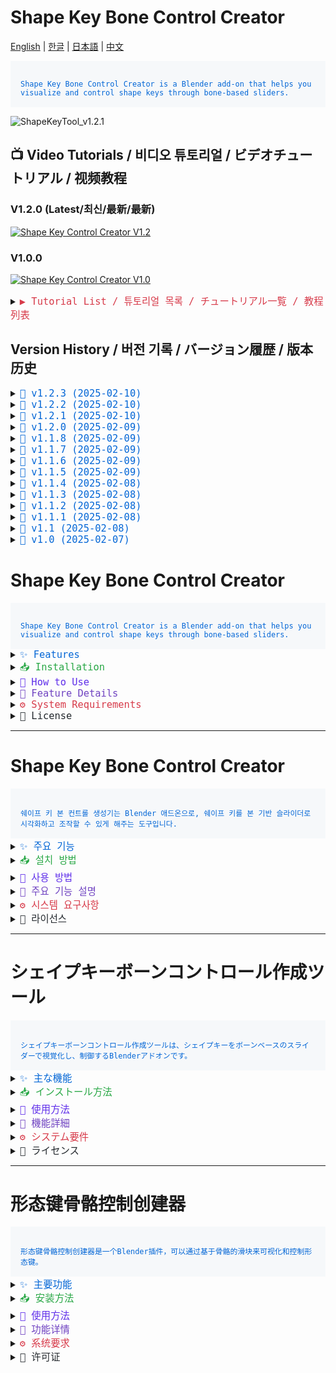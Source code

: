 # Shape Key Bone Control Creator

[English](#english) | [한글](#korean) | [日本語](#japanese) | [中文](#chinese)

<code style="color: #0366d6; background-color: #f6f8fa; padding: 16px; display: block;">
Shape Key Bone Control Creator is a Blender add-on that helps you visualize and control shape keys through bone-based sliders.
</code>

![ShapeKeyTool_v1.2.1](./images/ShapeKeyTool_v1.2.1.gif)

## 📺 Video Tutorials / 비디오 튜토리얼 / ビデオチュートリアル / 视频教程

### V1.2.0 (Latest/최신/最新/最新)
[![Shape Key Control Creator V1.2](https://img.youtube.com/vi/-gOa4OjP5So/maxresdefault.jpg)](https://youtu.be/-gOa4OjP5So)

### V1.0.0
[![Shape Key Control Creator V1.0](https://img.youtube.com/vi/ZL2vitS9E3M/maxresdefault.jpg)](https://youtu.be/ZL2vitS9E3M)

<details>
<summary><code style="color: #d73a49; font-size: 1.1em;">▶️ Tutorial List / 튜토리얼 목록 / チュートリアル一覧 / 教程列表</code></summary>

- [Shape Key Control Creator V1.2 - New Features and Improvements](https://youtu.be/-gOa4OjP5So)
- [Shape Key Control Creator V1.0 - Basic Tutorial](https://youtu.be/ZL2vitS9E3M)
</details>

## Version History / 버전 기록 / バージョン履歴 / 版本历史

<details>
<summary><code style="color: #0366d6; font-size: 1.1em;">📌 v1.2.3 (2025-02-10)</code></summary>

<details>
<summary><code style="color: #28a745;">🇺🇸 English</code></summary>

**Bug Fixes**
- Fix single bone deletion issues
  - Add proper widget selection control
  - Fix state persistence problems
  - Improve deletion confirmation dialog
- Fix synchronization operation bugs
  - Add proper mode switching
  - Fix state management
  - Improve operation reliability

**UI/UX Improvements**
- Enhance single bone deletion interface
  - Add manual widget selection
  - Add shape key connection control
  - Improve visual feedback
- Add proper state cleanup
  - Fix dialog persistence issues
  - Improve operation feedback
  - Add proper state initialization
</details>

<details>
<summary><code style="color: #28a745;">🇰🇷 한글</code></summary>

**버그 수정**
- 단일 본 삭제 문제 수정
  - 위젯 선택 컨트롤 추가
  - 상태 유지 문제 수정
  - 삭제 확인 대화상자 개선
- 동기화 작업 버그 수정
  - 모드 전환 개선
  - 상태 관리 수정
  - 작업 안정성 향상

**UI/UX 개선**
- 단일 본 삭제 인터페이스 강화
  - 수동 위젯 선택 추가
  - 쉐이프 키 연결 제어 추가
  - 시각적 피드백 개선
- 적절한 상태 정리 추가
  - 대화상자 유지 문제 수정
  - 작업 피드백 개선
  - 상태 초기화 개선
</details>

<details>
<summary><code style="color: #28a745;">🇯🇵 日本語</code></summary>

**バグ修正**
- 単一ボーン削除の問題を修正
  - ウィジェット選択コントロールを追加
  - 状態保持の問題を修正
  - 削除確認ダイアログを改善
- 同期操作のバグを修正
  - モード切替を改善
  - 状態管理を修正
  - 操作の安定性を向上

**UI/UX改善**
- 単一ボーン削除インターフェースを強化
  - 手動ウィジェット選択を追加
  - シェイプキー接続制御を追加
  - 視覚的フィードバックを改善
- 適切な状態クリーンアップを追加
  - ダイアログ保持の問題を修正
  - 操作フィードバックを改善
  - 状態初期化を改善
</details>

<details>
<summary><code style="color: #28a745;">🇨🇳 中文</code></summary>

**错误修复**
- 修复单个骨骼删除问题
  - 添加部件选择控制
  - 修复状态保持问题
  - 改进删除确认对话框
- 修复同步操作错误
  - 改进模式切换
  - 修复状态管理
  - 提高操作可靠性

**UI/UX改进**
- 增强单个骨骼删除界面
  - 添加手动部件选择
  - 添加形态键连接控制
  - 改进视觉反馈
- 添加适当的状态清理
  - 修复对话框保持问题
  - 改进操作反馈
  - 改进状态初始化
</details>
</details>

<details>
<summary><code style="color: #0366d6; font-size: 1.1em;">📌 v1.2.2 (2025-02-10)</code></summary>

<details>
<summary><code style="color: #28a745;">🇺🇸 English</code></summary>

**Bug Fixes**
- Fix "Sync Now" operation error
- Add proper sync operation handling
- Improve synchronization stability

**System Improvements**
- Enhance bone sync operation support
- Add comprehensive error handling
- Improve operation feedback
</details>

<details>
<summary><code style="color: #28a745;">🇰🇷 한글</code></summary>

**버그 수정**
- "지금 동기화" 작업 오류 수정
- 적절한 동기화 작업 처리 추가
- 동기화 안정성 개선

**시스템 개선**
- 본 동기화 작업 지원 강화
- 포괄적인 오류 처리 추가
- 작업 피드백 개선
</details>

<details>
<summary><code style="color: #28a745;">🇯🇵 日本語</code></summary>

**バグ修正**
- 「今すぐ同期」操作のエラーを修正
- 適切な同期操作の処理を追加
- 同期の安定性を改善

**システム改善**
- ボーン同期操作のサポートを強化
- 包括的なエラー処理を追加
- 操作フィードバックを改善
</details>

<details>
<summary><code style="color: #28a745;">🇨🇳 中文</code></summary>

**错误修复**
- 修复"立即同步"操作错误
- 添加适当的同步操作处理
- 改进同步稳定性

**系统改进**
- 增强骨骼同步操作支持
- 添加全面错误处理
- 改进操作反馈
</details>
</details>

<details>
<summary><code style="color: #0366d6; font-size: 1.1em;">📌 v1.2.1 (2025-02-10)</code></summary>

<details>
<summary><code style="color: #28a745;">🇺🇸 English</code></summary>

**Multi-Bone Operation Enhancement**
- Add comprehensive multi-bone management system
  - Add batch deletion functionality
  - Add multiple bone synchronization
  - Improve parent-child relationship handling
  - Add state preservation during operations
- Implement advanced bone management
  - Add widget collection handling
  - Add driver synchronization
  - Add transform preservation
  - Add mirror settings management

**System Optimization**
- Enhanced code structure
  - Consolidate duplicate code
  - Centralize utility functions
  - Improve error handling system
  - Add comprehensive state management
- Streamlined operations
  - Add batch processing capabilities
  - Optimize synchronization process
  - Improve widget management
  - Enhance driver handling

**Performance Improvements**
- Optimize multi-bone operations
- Remove redundant processes
- Improve memory efficiency
- Enhance processing speed

**Bug Fixes**
- Fix bone synchronization issues
- Improve widget transformation accuracy
- Enhance operation stability
- Fix state preservation problems
</details>

<details>
<summary><code style="color: #28a745;">🇰🇷 한글</code></summary>

**다중 본 작업 강화**
- 포괄적인 다중 본 관리 시스템 추가
  - 일괄 삭제 기능 추가
  - 다중 본 동기화 추가
  - 부모-자식 관계 처리 개선
  - 작업 중 상태 보존 추가
- 고급 본 관리 구현
  - 위젯 컬렉션 처리 추가
  - 드라이버 동기화 추가
  - 트랜스폼 보존 추가
  - 미러 설정 관리 추가

**시스템 최적화**
- 코드 구조 강화
  - 중복 코드 통합
  - 유틸리티 함수 중앙화
  - 오류 처리 시스템 개선
  - 포괄적인 상태 관리 추가
- 작업 프로세스 개선
  - 일괄 처리 기능 추가
  - 동기화 프로세스 최적화
  - 위젯 관리 개선
  - 드라이버 처리 강화

**성능 개선**
- 다중 본 작업 최적화
- 중복 프로세스 제거
- 메모리 효율성 개선
- 처리 속도 향상

**버그 수정**
- 본 동기화 문제 수정
- 위젯 변환 정확도 개선
- 작업 안정성 강화
- 상태 보존 문제 수정
</details>

<details>
<summary><code style="color: #28a745;">🇯🇵 日本語</code></summary>

**マルチボーン操作の強化**
- 包括的なマルチボーン管理システムの追加
  - 一括削除機能の追加
  - 複数ボーンの同期追加
  - 親子関係の処理改善
  - 操作中の状態保持追加
- 高度なボーン管理の実装
  - ウィジェットコレクション処理の追加
  - ドライバー同期の追加
  - トランスフォーム保持の追加
  - ミラー設定管理の追加

**システム最適化**
- コード構造の強化
  - 重複コードの統合
  - ユーティリティ関数の一元化
  - エラー処理システムの改善
  - 包括的な状態管理の追加
- 作業プロセスの改善
  - バッチ処理機能の追加
  - 同期プロセスの最適化
  - ウィジェット管理の改善
  - ドライバー処理の強化

**パフォーマンス改善**
- マルチボーン操作の最適化
- 重複プロセスの削除
- メモリ効率の改善
- 処理速度の向上

**バグ修正**
- ボーン同期の問題を修正
- ウィジェット変換精度の改善
- 操作安定性の強化
- 状態保持の問題修正
</details>

<details>
<summary><code style="color: #28a745;">🇨🇳 中文</code></summary>

**多骨骼操作增强**
- 添加全面的多骨骼管理系统
  - 添加批量删除功能
  - 添加多骨骼同步
  - 改进父子关系处理
  - 添加操作期间状态保持
- 实现高级骨骼管理
  - 添加部件集合处理
  - 添加驱动器同步
  - 添加变换保持
  - 添加镜像设置管理

**系统优化**
- 增强代码结构
  - 合并重复代码
  - 集中实用函数
  - 改进错误处理系统
  - 添加全面状态管理
- 改进工作流程
  - 添加批处理功能
  - 优化同步流程
  - 改进部件管理
  - 增强驱动器处理

**性能改进**
- 优化多骨骼操作
- 删除冗余流程
- 改进内存效率
- 提高处理速度

**错误修复**
- 修复骨骼同步问题
- 改进部件变换精度
- 增强操作稳定性
- 修复状态保持问题
</details>
</details>

<details>
<summary><code style="color: #0366d6; font-size: 1.1em;">📌 v1.2.0 (2025-02-09)</code></summary>

<details>
<summary><code style="color: #28a745;">🇺🇸 English</code></summary>

**Shape Key System Enhancement**
- Add comprehensive shape key manipulation system
  - Add shape key inversion functionality
  - Add mirroring along specified axes
  - Add normalization of deformations
  - Add shape key merging capabilities
  - Add split functionality based on threshold
  - Add smoothing operations
- Implement advanced shape key operations
  - Add transfer between meshes
  - Add cleanup of minimal deformations
  - Add symmetrization options
  - Add randomization features
  - Add directional flipping
  - Add mirrored duplication

**UI/UX Improvements**
- Enhanced shape key manipulation interface
  - Add dedicated shape key selection UI
  - Add operation-specific options
  - Add intuitive controls for each function
- Streamlined workflow improvements
  - Remove unnecessary progress indicators
  - Optimize calculation processes
  - Improve error handling and feedback

**Performance Optimization**
- Optimize shape key calculations
- Remove redundant operations
- Improve memory usage
- Enhance processing efficiency

**Bug Fixes**
- Fix calculation accuracy issues
- Improve error handling
- Enhance operation stability
</details>

<details>
<summary><code style="color: #28a745;">🇰🇷 한글</code></summary>

**쉐이프 키 시스템 강화**
- 포괄적인 쉐이프 키 조작 시스템 추가
  - 쉐이프 키 반전 기능 추가
  - 지정된 축을 따라 미러링 추가
  - 변형 정규화 추가
  - 쉐이프 키 병합 기능 추가
  - 임계값 기반 분할 기능 추가
  - 스무딩 작업 추가
- 고급 쉐이프 키 작업 구현
  - 메쉬 간 전송 추가
  - 최소 변형 정리 추가
  - 대칭화 옵션 추가
  - 무작위화 기능 추가
  - 방향 뒤집기 추가
  - 미러링 복제 추가

**UI/UX 개선**
- 쉐이프 키 조작 인터페이스 강화
  - 전용 쉐이프 키 선택 UI 추가
  - 작업별 옵션 추가
  - 각 기능에 대한 직관적인 컨트롤 추가
- 작업 흐름 개선
  - 불필요한 진행 표시기 제거
  - 계산 프로세스 최적화
  - 오류 처리 및 피드백 개선

**성능 최적화**
- 쉐이프 키 계산 최적화
- 중복 작업 제거
- 메모리 사용 개선
- 처리 효율성 향상

**버그 수정**
- 계산 정확도 문제 수정
- 오류 처리 개선
- 작업 안정성 향상
</details>

<details>
<summary><code style="color: #28a745;">🇯🇵 日本語</code></summary>

**シェイプキーシステムの強化**
- 包括的なシェイプキー操作システムの追加
  - シェイプキー反転機能の追加
  - 指定軸に沿ったミラーリングの追加
  - 変形の正規化の追加
  - シェイプキー結合機能の追加
  - しきい値に基づく分割機能の追加
  - スムージング操作の追加
- 高度なシェイプキー操作の実装
  - メッシュ間の転送の追加
  - 最小変形のクリーンアップの追加
  - 対称化オプションの追加
  - ランダム化機能の追加
  - 方向反転の追加
  - ミラーコピーの追加

**UI/UX改善**
- シェイプキー操作インターフェースの強化
  - 専用シェイプキー選択UIの追加
  - 操作固有のオプションの追加
  - 各機能の直感的なコントロールの追加
- ワークフローの改善
  - 不要な進捗表示の削除
  - 計算プロセスの最適化
  - エラー処理とフィードバックの改善

**パフォーマンスの最適化**
- シェイプキー計算の最適化
- 重複操作の削除
- メモリ使用の改善
- 処理効率の向上

**バグ修正**
- 計算精度の問題を修正
- エラー処理の改善
- 操作の安定性向上
</details>

<details>
<summary><code style="color: #28a745;">🇨🇳 中文</code></summary>

**形态键系统增强**
- 添加全面的形态键操作系统
  - 添加形态键反转功能
  - 添加指定轴镜像
  - 添加变形标准化
  - 添加形态键合并功能
  - 添加基于阈值的分割功能
  - 添加平滑操作
- 实现高级形态键操作
  - 添加网格间传递
  - 添加微小变形清理
  - 添加对称化选项
  - 添加随机化功能
  - 添加方向翻转
  - 添加镜像复制

**UI/UX改进**
- 增强形态键操作界面
  - 添加专用形态键选择UI
  - 添加操作特定选项
  - 添加每个功能的直观控制
- 简化工作流程改进
  - 删除不必要的进度指示
  - 优化计算过程
  - 改进错误处理和反馈

**性能优化**
- 优化形态键计算
- 删除冗余操作
- 改进内存使用
- 提高处理效率

**错误修复**
- 修复计算精度问题
- 改进错误处理
- 提高操作稳定性
</details>
</details>

<details>
<summary><code style="color: #0366d6; font-size: 1.1em;">📌 v1.1.8 (2025-02-09)</code></summary>

<details>
<summary><code style="color: #28a745;">🇺🇸 English</code></summary>

**Widget System Enhancement**
- Add mesh and shape key selection to sync operator
  - Add direct shape key selection UI
  - Improve widget collection filtering
  - Add automatic default selection
- Standardize widget transform calculations
  - Unify transform calculation logic
  - Improve shape key range handling
  - Standardize offset calculations

**UI/UX Improvements**
- Enhance collection selection interface
  - Filter to show only Widgets collection children
  - Add automatic collection detection
  - Improve collection name handling
- Add intelligent default selection
  - Add shape key name detection from bone name
  - Improve initial value selection
  - Add automatic widget collection matching

**Bug Fixes**
- Fix widget position calculation issues
- Fix collection selection filtering
- Improve sync operation stability
</details>

<details>
<summary><code style="color: #28a745;">🇰🇷 한글</code></summary>

**위젯 시스템 강화**
- 싱크 오퍼레이터에 메쉬와 쉐이프 키 선택 추가
  - 직접 쉐이프 키 선택 UI 추가
  - 위젯 컬렉션 필터링 개선
  - 자동 기본값 선택 추가
- 위젯 트랜스폼 계산 표준화
  - 트랜스폼 계산 로직 통일
  - 쉐이프 키 범위 처리 개선
  - 오프셋 계산 표준화

**UI/UX 개선**
- 컬렉션 선택 인터페이스 강화
  - Widgets 컬렉션 자식만 표시하도록 필터링
  - 자동 컬렉션 감지 추가
  - 컬렉션 이름 처리 개선
- 지능형 기본값 선택 추가
  - 본 이름에서 쉐이프 키 이름 감지 추가
  - 초기값 선택 개선
  - 자동 위젯 컬렉션 매칭 추가

**버그 수정**
- 위젯 위치 계산 문제 수정
- 컬렉션 선택 필터링 수정
- 싱크 작업 안정성 개선
</details>

<details>
<summary><code style="color: #28a745;">🇯🇵 日本語</code></summary>

**ウィジェットシステムの強化**
- 同期オペレーターにメッシュとシェイプキーの選択を追加
  - 直接シェイプキー選択UIの追加
  - ウィジェットコレクションフィルタリングの改善
  - 自動デフォルト選択の追加
- ウィジェットトランスフォーム計算の標準化
  - トランスフォーム計算ロジックの統一
  - シェイプキー範囲処理の改善
  - オフセット計算の標準化

**UI/UX改善**
- コレクション選択インターフェースの強化
  - Widgetsコレクションの子のみ表示するフィルタリング
  - 自動コレクション検出の追加
  - コレクション名処理の改善
- インテリジェントデフォルト選択の追加
  - ボーン名からシェイプキー名を検出
  - 初期値選択の改善
  - 自動ウィジェットコレクションマッチングの追加

**バグ修正**
- ウィジェット位置計算の問題を修正
- コレクション選択フィルタリングの修正
- 同期操作の安定性向上
</details>

<details>
<summary><code style="color: #28a745;">🇨🇳 中文</code></summary>

**部件系统增强**
- 为同步操作添加网格和形态键选择
  - 添加直接形态键选择界面
  - 改进部件集合过滤
  - 添加自动默认选择
- 标准化部件变换计算
  - 统一变换计算逻辑
  - 改进形态键范围处理
  - 标准化偏移计算

**UI/UX改进**
- 增强集合选择界面
  - 仅显示Widgets集合子项的过滤
  - 添加自动集合检测
  - 改进集合名称处理
- 添加智能默认选择
  - 从骨骼名称检测形态键名称
  - 改进初始值选择
  - 添加自动部件集合匹配

**错误修复**
- 修复部件位置计算问题
- 修复集合选择过滤
- 改进同步操作稳定性
</details>
</details>

<details>
<summary><code style="color: #0366d6; font-size: 1.1em;">📌 v1.1.7 (2025-02-09)</code></summary>

![Regeneration Button](./images/regeneration_button.png)

<details>
<summary><code style="color: #28a745;">🇺🇸 English</code></summary>

**Parent Relationship Preservation**
- Add bone parent preservation during regeneration
  - Store parent bone information
  - Restore parent relationships in edit mode
  - Maintain bone hierarchies
- Improve regeneration workflow
  - Add proper mode switching
  - Handle parent bones correctly
  - Maintain bone structure

**Widget System Enhancement**
- Simplify widget preservation system
  - Remove unnecessary data storage
  - Focus on essential widget data
  - Improve code efficiency
- Add proper mode handling
  - Add edit mode switching for parent setup
  - Improve mode restoration
  - Add safety checks

**Bug Fixes**
- Fix widget restoration process
- Fix parent bone handling
- Improve error handling
</details>

<details>
<summary><code style="color: #28a745;">🇰🇷 한글</code></summary>

**부모 관계 보존**
- 리제네레이트 시 본 부모 관계 보존 추가
  - 부모 본 정보 저장
  - 에딧 모드에서 부모 관계 복원
  - 본 계층 구조 유지
- 리제네레이트 워크플로우 개선
  - 적절한 모드 전환 추가
  - 부모 본 올바르게 처리
  - 본 구조 유지

**위젯 시스템 강화**
- 위젯 보존 시스템 단순화
  - 불필요한 데이터 저장 제거
  - 핵심 위젯 데이터에 집중
  - 코드 효율성 개선
- 적절한 모드 처리 추가
  - 부모 설정을 위한 에딧 모드 전환 추가
  - 모드 복원 개선
  - 안전성 체크 추가

**버그 수정**
- 위젯 복원 프로세스 수정
- 부모 본 처리 수정
- 오류 처리 개선
</details>

<details>
<summary><code style="color: #28a745;">🇯🇵 日本語</code></summary>

**親子関係の保持**
- リジェネレート時のボーンの親子関係保持を追加
  - 親ボーン情報の保存
  - 編集モードでの親子関係の復元
  - ボーン階層構造の維持
- リジェネレートワークフローの改善
  - 適切なモード切り替えの追加
  - 親ボーンの適切な処理
  - ボーン構造の維持

**ウィジェットシステムの強化**
- ウィジェット保持システムの簡素化
  - 不要なデータ保存の削除
  - 重要なウィジェットデータに焦点を当て
  - コード効率の改善
- 適切なモード処理の追加
  - 親設定のための編集モード切り替えを追加
  - モード復元の改善
  - 安全性チェックの追加

**バグ修正**
- ウィジェット復元プロセスの修正
- 親ボーン処理の修正
- エラー処理の改善
</details>

<details>
<summary><code style="color: #28a745;">🇨🇳 中文</code></summary>

**父级关系保持**
- 添加重新生成时的骨骼父级关系保持
  - 保存父级骨骼信息
  - 在编辑模式下恢复父级关系
  - 维持骨骼层级结构
- 改进重新生成工作流程
  - 添加适当的模式切换
  - 正确处理父级骨骼
  - 维持骨骼结构

**部件系统增强**
- 简化部件保持系统
  - 删除不必要的数据存储
  - 专注于核心部件数据
  - 提高代码效率
- 添加适当的模式处理
  - 添加用于父级设置的编辑模式切换
  - 改进模式恢复
  - 添加安全性检查

**错误修复**
- 修复部件恢复流程
- 修复父级骨骼处理
- 改进错误处理
</details>
</details>

<details>
<summary><code style="color: #0366d6; font-size: 1.1em;">📌 v1.1.6 (2025-02-09)</code></summary>

<details>
<summary><code style="color: #28a745;">🇺🇸 English</code></summary>

**Widget Preservation System**
- Add widget preservation during rigify regeneration
  - Store custom widget settings before regeneration
  - Restore widget settings after regeneration
  - Maintain widget positions and transformations
- Improve widget handling reliability
  - Preserve widget collections
  - Maintain widget relationships
  - Keep shape key connections

**Driver Value Enhancement**
- Add intelligent driver value handling
  - Detect and use existing driver values
  - Preserve original multiplier values
  - Remove hardcoded default values
- Improve driver setup consistency
  - Better value detection
  - Proper error handling
  - Maintain mathematical relationships

**Sync System Improvements**
- Add automatic sync functionality
  - Add sync enable/disable toggle
  - Optimize sync operations
  - Add proper error handling
- Clean up sync system
  - Remove redundant updates
  - Improve code efficiency
  - Better error reporting

**Post-Regeneration Workflow**
- Add automatic workflow after regeneration
  - Auto-hide metarig after regeneration
  - Auto-clear all selections
  - Auto-switch to pose mode
- Add multilingual support
  - Add translations for regeneration UI
  - Add translations for widget preservation
  - Improve user feedback messages

**Bug Fixes**
- Fix widget reset on regeneration
- Fix default driver values
- Remove unnecessary shape key updates

**Widget System Fixes**
- Fix widget preservation during regeneration
  - Add proper mode handling for widget operations
  - Fix custom shape assignment issues
  - Improve bone name mapping system
- Optimize widget handling process
  - Remove unnecessary property transfers
  - Focus on essential widget data
  - Add proper existence checks

**Important Note**
- Always use the addon's "Regenerate (Preserve Widgets)" button
- Using Blender's default regenerate button will result in:
  - Loss of all custom widgets starting with 'WGT_shape_key_ctrl'
  - Reset of all shape key control relationships
  - Loss of custom widget positions and settings
</details>

<details>
<summary><code style="color: #28a745;">🇰🇷 한글</code></summary>

**위젯 보존 시스템**
- 리기파이 리제네레이트 시 위젯 보존 기능 추가
  - 리제네레이트 전 커스텀 위젯 설정 저장
  - 리제네레이트 후 위젯 설정 복원
  - 위젯 위치와 변환 유지
- 위젯 처리 안정성 개선
  - 위젯 컬렉션 보존
  - 위젯 관계 유지
  - 쉐이프 키 연결 유지

**드라이버 값 개선**
- 지능형 드라이버 값 처리 추가
  - 기존 드라이버 값 감지 및 사용
  - 원본 승수 값 보존
  - 하드코딩된 기본값 제거
- 드라이버 설정 일관성 개선
  - 더 나은 값 감지
  - 적절한 오류 처리
  - 수학적 관계 유지

**동기화 시스템 개선**
- 자동 동기화 기능 추가
  - 동기화 활성화/비활성화 토글
  - 동기화 작업 최적화
  - 적절한 오류 처리
- 동기화 시스템 정리
  - 불필요한 업데이트 제거
  - 코드 효율성 개선
  - 더 나은 오류 보고

**리제네레이트 후처리 워크플로우**
- 리제네레이트 후 자동 워크플로우 추가
  - 리제네레이트 후 메타리그 자동 숨김
  - 모든 선택 자동 해제
  - 포즈 모드 자동 전환
- 다국어 지원 추가
  - 리제네레이트 UI 번역 추가
  - 위젯 보존 관련 번역 추가
  - 사용자 피드백 메시지 개선

**버그 수정**
- 리제네레이트 시 위젯 초기화 문제 수정
- 기본 드라이버 값 수정
- 불필요한 쉐이프 키 업데이트 제거

**위젯 시스템 수정**
- 리제네레이트 시 위젯 보존 수정
  - 위젯 작업을 위한 적절한 모드 처리 추가
  - 커스텀 쉐이프 할당 문제 수정
  - 본 이름 매핑 시스템 개선
- 위젯 처리 프로세스 최적화
  - 불필요한 속성 전송 제거
  - 핵심 위젯 데이터에 집중
  - 적절한 존재 여부 확인 추가

**중요 사항**
- 반드시 애드온의 "리제네레이트 (위젯 유지)" 버튼을 사용하세요
- 블렌더 기본 리제네레이트 버튼 사용 시:
  - 'WGT_shape_key_ctrl'로 시작하는 모든 커스텀 위젯이 손실됩니다
  - 모든 쉐이프 키 컨트롤 관계가 초기화됩니다
  - 커스텀 위젯의 위치와 설정이 손실됩니다
</details>

<details>
<summary><code style="color: #28a745;">🇯🇵 日本語</code></summary>

**ウィジェット保持システム**
- Rigify再生成時のウィジェット保持機能を追加
  - 再生成前のカスタムウィジェット設定を保存
  - 再生成後のウィジェット設定を復元
  - ウィジェットの位置と変換を維持
- ウィジェット処理の安定性を改善
  - ウィジェットコレクションの保持
  - ウィジェット関係の維持
  - シェイプキーの接続を維持

**ドライバー値の改善**
- インテリジェントなドライバー値処理を追加
  - 既存ドライバー値の検出と使用
  - 元の乗数値の保持
  - ハードコードされたデフォルト値を削除
- ドライバー設定の一貫性を改善
  - より良い値検出
  - 適切なエラー処理
  - 数学的関係の維持

**同期システムの改善**
- 自動同期機能を追加
  - 同期の有効/無効切り替え
  - 同期操作の最適化
  - 適切なエラー処理
- 同期システムの整理
  - 不要な更新を削除
  - コード効率の改善
  - より良いエラー報告

**再生成後のワークフロー**
- 再生成後の自動ワークフローを追加
  - 再生成後のメタリグ自動非表示
  - すべての選択の自動解除
  - ポーズモードへの自動切り替え
- 多言語サポートを追加
  - 再生成UIの翻訳を追加
  - ウィジェット保持関連の翻訳を追加
  - ユーザーフィードバックメッセージの改善

**バグ修正**
- 再生成時のウィジェットリセット問題を修正
- デフォルトドライバー値を修正
- 不要なシェイプキー更新を削除

**ウィジェットシステムの修正**
- 再生成時のウィジェット保持を修正
  - ウィジェット操作の適切なモード処理を追加
  - カスタムシェイプ割り当ての問題を修正
  - ボーン名マッピングシステムを改善
- ウィジェット処理プロセスを最適化
  - 不要なプロパティ転送を削除
  - 重要なウィジェットデータに焦点を当て
  - 適切な存在チェックを追加

**重要な注意事項**
- 必ずアドオンの「再生成（ウィジェット保持）」ボタンを使用してください
- Blenderのデフォルトの再生成ボタンを使用すると：
  - 'WGT_shape_key_ctrl'で始まるすべてのカスタムウィジェットが失われます
  - すべてのシェイプキーコントロールの関係がリセットされます
  - カスタムウィジェットの位置と設定が失われます
</details>

<details>
<summary><code style="color: #28a745;">🇨🇳 中文</code></summary>

**部件保存系统**
- 添加Rigify重新生成时的部件保存功能
  - 重新生成前保存自定义部件设置
  - 重新生成后恢复部件设置
  - 维持部件位置和变换
- 改进部件处理可靠性
  - 保存部件集合
  - 维持部件关系
  - 保持形态键连接

**驱动器值增强**
- 添加智能驱动器值处理
  - 检测并使用现有驱动器值
  - 保留原始倍数值
  - 删除硬编码默认值
- 改进驱动器设置一致性
  - 更好的值检测
  - 适当的错误处理
  - 维持数学关系

**同步系统改进**
- 添加自动同步功能
  - 添加同步启用/禁用开关
  - 优化同步操作
  - 添加适当的错误处理
- 清理同步系统
  - 删除冗余更新
  - 提高代码效率
  - 更好的错误报告

**重新生成后工作流程**
- 添加重新生成后自动工作流程
  - 重新生成后自动隐藏元骨架
  - 自动清除所有选择
  - 自动切换到姿势模式
- 添加多语言支持
  - 添加重新生成UI翻译
  - 添加部件保存相关翻译
  - 改进用户反馈消息

**错误修复**
- 修复重新生成时部件重置问题
- 修复默认驱动器值
- 删除不必要的形态键更新

**部件系统修复**
- 修复重新生成时的部件保存
  - 添加部件操作的适当模式处理
  - 修复自定义形状分配问题
  - 改进骨骼名称映射系统
- 优化部件处理流程
  - 删除不必要的属性传输
  - 专注于核心部件数据
  - 添加适当的存在性检查

**重要提示**
- 务必使用插件的"重新生成（保留部件）"按钮
- 使用Blender默认的重新生成按钮将导致：
  - 所有以'WGT_shape_key_ctrl'开头的自定义部件丢失
  - 所有形态键控制关系重置
  - 自定义部件的位置和设置丢失
</details>
</details>

<details>
<summary><code style="color: #0366d6; font-size: 1.1em;">📌 v1.1.5 (2025-02-09)</code></summary>

<details>
<summary><code style="color: #28a745;">🇺🇸 English</code></summary>

**Driver Value Preservation**
- Add existing driver value detection
  - Preserve original driver influence values
  - Copy existing driver multiplier values
  - Add fallback to default values
- Improve driver setup consistency
  - Handle rotation, location, and scale drivers
  - Maintain influence values across operations

**Driver Setup Enhancement**
- Add intelligent driver value handling
  - Parse existing driver expressions
  - Extract influence values from different formats
  - Preserve mathematical relationships

**Bug Fixes**
- Fix hardcoded driver multiplier values
- Improve driver value extraction reliability
- Add proper error handling for driver parsing
</details>

<details>
<summary><code style="color: #28a745;">🇰🇷 한글</code></summary>

**드라이버 값 보존**
- 기존 드라이버 값 감지 추가
  - 원본 드라이버 영향도 값 보존
  - 기존 드라이버 승수 값 복사
  - 기본값 폴백 추가
- 드라이버 설정 일관성 개선
  - 회전, 위치, 스케일 드라이버 처리
  - 작업 간 영향도 값 유지

**드라이버 설정 강화**
- 지능형 드라이버 값 처리 추가
  - 기존 드라이버 표현식 파싱
  - 다양한 형식에서 영향도 값 추출
  - 수학적 관계 보존

**버그 수정**
- 하드코딩된 드라이버 승수 값 수정
- 드라이버 값 추출 신뢰성 개선
- 드라이버 파싱을 위한 적절한 오류 처리 추가
</details>

<details>
<summary><code style="color: #28a745;">🇯🇵 日本語</code></summary>

**ドライバー値の保持**
- 既存ドライバー値の検出を追加
  - 元のドライバーの影響度値を保持
  - 既存ドライバーの乗数値をコピー
  - デフォルト値へのフォールバックを追加
- ドライバー設定の一貫性を改善
  - 回転、位置、スケールドライバーの処理
  - 操作間での影響度値の維持

**ドライバー設定の強化**
- インテリジェントなドライバー値処理を追加
  - 既存ドライバー式の解析
  - 様々な形式からの影響度値の抽出
  - 数学的関係の保持

**バグ修正**
- ハードコードされたドライバー乗数値を修正
- ドライバー値抽出の信頼性を改善
- ドライバー解析の適切なエラー処理を追加
</details>

<details>
<summary><code style="color: #28a745;">🇨🇳 中文</code></summary>

**驱动器值保持**
- 添加现有驱动器值检测
  - 保持原始驱动器影响值
  - 复制现有驱动器倍数值
  - 添加默认值回退
- 改进驱动器设置一致性
  - 处理旋转、位置和缩放驱动器
  - 在操作间维持影响值

**驱动器设置增强**
- 添加智能驱动器值处理
  - 解析现有驱动器表达式
  - 从不同格式提取影响值
  - 保持数学关系

**错误修复**
- 修复硬编码的驱动器倍数值
- 改进驱动器值提取可靠性
- 添加适当的驱动器解析错误处理
</details>
</details>

<details>
<summary><code style="color: #0366d6; font-size: 1.1em;">📌 v1.1.4 (2025-02-08)</code></summary>

<details>
<summary><code style="color: #28a745;">🇺🇸 English</code></summary>

**UI Improvements**
- Add appropriate icons for better visual feedback
  - Add bone icon to bone-related operations
  - Add text icon to text creation operations
- Improve button organization and visibility
- Update Apply to Bone button behavior
  - Show button consistently
  - Enable only in Rigify rig edit mode

**Bone Handling Enhancement**
- Fix EditBone custom shape assignment
  - Add proper PoseBone handling in edit mode
  - Improve bone matrix calculations
  - Fix widget positioning in edit mode
- Add proper bone mode detection and handling

**Shape Key List Improvements**
- Show different lists for different modes
  - Show all available meshes in pose mode
  - Show only selected mesh in object mode
- Maintain consistent list visibility

**Bug Fixes**
- Fix 'EditBone has no attribute custom_shape' error
- Improve error handling in bone operations
- Fix widget collection handling
</details>

<details>
<summary><code style="color: #28a745;">🇰🇷 한글</code></summary>

**UI 개선**
- 적절한 아이콘 추가로 시각적 피드백 향상
  - 본 관련 작업에 본 아이콘 추가
  - 텍스트 생성 작업에 텍스트 아이콘 추가
- 버튼 구성 및 가시성 개선
- Apply to Bone 버튼 동작 개선
  - 버튼 일관성 있게 표시
  - 리기파이 리그 에딧 모드에서만 활성화

**본 처리 기능 강화**
- EditBone 커스텀 쉐이프 할당 수정
  - 에딧 모드에서 PoseBone 처리 개선
  - 본 매트릭스 계산 개선
  - 에딧 모드에서 위젯 위치 설정 수정
- 본 모드 감지 및 처리 개선

**쉐이프 키 리스트 개선**
- 모드별 다른 리스트 표시
  - 포즈 모드에서 모든 사용 가능한 메쉬 표시
  - 오브젝트 모드에서 선택된 메쉬만 표시
- 일관된 리스트 가시성 유지

**버그 수정**
- 'EditBone has no attribute custom_shape' 에러 수정
- 본 작업 관련 에러 처리 개선
- 위젯 컬렉션 처리 수정
</details>

<details>
<summary><code style="color: #28a745;">🇯🇵 日本語</code></summary>

**UI改善**
- 適切なアイコンを追加し、視覚的フィードバックを向上
  - ボーン関連操作にボーンアイコンを追加
  - テキスト作成操作にテキストアイコンを追加
- ボタンの構成と可視性を改善
- Apply to Boneボタンの動作を改善
  - ボタンを一貫して表示
  - Rigifyリグの編集モードでのみ有効化

**ボーン処理機能の強化**
- EditBoneのカスタムシェイプ割り当てを修正
  - 編集モードでのPoseBone処理を改善
  - ボーンマトリックス計算を改善
  - 編集モードでのウィジェット位置設定を修正
- ボーンモードの検出と処理を改善

**シェイプキーリストの改善**
- モードごとに異なるリストを表示
  - ポーズモードで利用可能な全メッシュを表示
  - オブジェクトモードで選択メッシュのみ表示
- 一貫したリスト可視性を維持

**バグ修正**
- 'EditBone has no attribute custom_shape'エラーを修正
- ボーン操作関連のエラー処理を改善
- ウィジェットコレクション処理を修正
</details>

<details>
<summary><code style="color: #28a745;">🇨🇳 中文</code></summary>

**UI改进**
- 添加适当图标以提供更好的视觉反馈
  - 为骨骼相关操作添加骨骼图标
  - 为文本创建操作添加文本图标
- 改进按钮组织和可见性
- 改进Apply to Bone按钮行为
  - 始终显示按钮
  - 仅在Rigify骨架编辑模式下启用

**骨骼处理增强**
- 修复EditBone自定义形状分配
  - 改进编辑模式下的PoseBone处理
  - 改进骨骼矩阵计算
  - 修复编辑模式下的部件位置
- 添加适当的骨骼模式检测和处理

**形态键列表改进**
- 为不同模式显示不同列表
  - 在姿态模式下显示所有可用网格
  - 在对象模式下仅显示选定网格
- 保持一致的列表可见性

**错误修复**
- 修复'EditBone has no attribute custom_shape'错误
- 改进骨骼操作错误处理
- 修复部件集合处理
</details>
</details>

<details>
<summary><code style="color: #0366d6; font-size: 1.1em;">📌 v1.1.3 (2025-02-08)</code></summary>

<details>
<summary><code style="color: #28a745;">🇺🇸 English</code></summary>

**Custom Driver Support Enhancement**
- Add support for user-created custom drivers
  - Display original expression for complex formulas
  - Handle mathematical operators in expressions
  - Preserve custom driver formulas in UI
- Improve driver value parsing
  - Add robust error handling for driver expressions
  - Handle various driver formula formats
  - Support complex mathematical expressions

**UI Improvements**
- Add different UI states for various expression types
  - Show original formula for non-standard expressions
  - Display "Custom" label for unrecognized formats
  - Maintain existing UI for standard drivers

**Bug Fixes**
- Fix incorrect value display for complex expressions
- Improve handling of mathematical operators
- Add proper error handling for invalid expressions
</details>

<details>
<summary><code style="color: #28a745;">🇰🇷 한글</code></summary>

**사용자 정의 드라이버 지원 강화**
- 사용자가 생성한 커스텀 드라이버 지원 추가
  - 복잡한 수식의 원본 표현식 표시
  - 수학 연산자가 포함된 표현식 처리
  - 커스텀 드라이버 수식 보존
- 드라이버 값 파싱 개선
  - 드라이버 표현식에 대한 안정적인 오류 처리
  - 다양한 드라이버 수식 형식 처리
  - 복잡한 수학 표현식 지원

**UI 개선**
- 다양한 표현식 유형에 대한 UI 상태 추가
  - 비표준 표현식의 원본 수식 표시
  - 인식할 수 없는 형식에 대해 "Custom" 라벨 표시
  - 표준 드라이버에 대한 기존 UI 유지

**버그 수정**
- 복잡한 표현식의 잘못된 값 표시 수정
- 수학 연산자 처리 개선
- 잘못된 표현식에 대한 적절한 오류 처리 추가
</details>

<details>
<summary><code style="color: #28a745;">🇯🇵 日本語</code></summary>

**カスタムドライバーサポートの強化**
- ユーザー作成のカスタムドライバーをサポート
  - 複雑な数式の元の表現を表示
  - 数学演算子を含む表現の処理
  - カスタムドライバーの数式を保持
- ドライバー値の解析を改善
  - ドライバー表現の堅牢なエラー処理
  - 様々なドライバー数式形式に対応
  - 複雑な数学表現をサポート

**UI改善**
- 様々な表現タイプに対するUI状態を追加
  - 非標準表現の元の数式を表示
  - 認識できない形式に対して「Custom」ラベルを表示
  - 標準ドライバーの既存UIを維持

**バグ修正**
- 複雑な表現の不正な値表示を修正
- 数学演算子の処理を改善
- 無効な表現に対する適切なエラー処理を追加
</details>

<details>
<summary><code style="color: #28a745;">🇨🇳 中文</code></summary>

**自定义驱动器支持增强**
- 添加用户创建的自定义驱动器支持
  - 显示复杂公式的原始表达式
  - 处理包含数学运算符的表达式
  - 保留自定义驱动器公式
- 改进驱动器值解析
  - 添加驱动器表达式的稳健错误处理
  - 处理各种驱动器公式格式
  - 支持复杂数学表达式

**UI改进**
- 为各种表达式类型添加不同的UI状态
  - 显示非标准表达式的原始公式
  - 对无法识别的格式显示"Custom"标签
  - 维护标准驱动器的现有UI

**错误修复**
- 修复复杂表达式的错误值显示
- 改进数学运算符处理
- 添加对无效表达式的适当错误处理
</details>
</details>

<details>
<summary><code style="color: #0366d6; font-size: 1.1em;">📌 v1.1.2 (2025-02-08)</code></summary>

![Shape Key UI Preview](./images/shape_key_ui_preview.png)
![Driver Adjustment](./images/driver_adjustment.png)

<details>
<summary><code style="color: #28a745;">🇺🇸 English</code></summary>

**Shape Key UI Improvements**
- Add display functionality for all visible mesh shape keys
  - Show all shape key meshes visible in scene
  - Improve shape key list visibility
- Enhance driver UI stability
  - Add existence check for animation_data and drivers
  - Handle errors for shape keys without drivers
- Improve driver influence adjustment UI
  - Add mesh name, shape key name, and transform type to popup dialog
  - Enhance slider UI for better control

**Bug Fixes**
- Fix error occurring when processing shape keys without drivers
- Improve error handling in shape key operations
- Add proper checks for animation data existence
</details>

<details>
<summary><code style="color: #28a745;">🇰🇷 한글</code></summary>

**쉐이프 키 UI 개선**
- 모든 가시적인 메쉬의 쉐이프 키 표시 기능 추가
  - 씬에서 보이는 모든 쉐이프 키 메쉬 표시
  - 쉐이프 키 리스트 가시성 개선
- 드라이버 UI 안정성 향상
  - animation_data와 drivers 존재 여부 체크 추가
  - 드라이버가 없는 쉐이프 키에 대한 에러 처리
- 드라이버 영향도 조정 UI 개선
  - 팝업 다이얼로그에 메쉬 이름, 쉐이프 키 이름, 변환 타입 표시
  - 더 나은 제어를 위한 슬라이더 UI 개선

**버그 수정**
- 드라이버가 없는 쉐이프 키 처리 시 발생하는 에러 수정
- 쉐이프 키 작업의 에러 처리 개선
- 애니메이션 데이터 존재 여부 체크 추가
</details>

<details>
<summary><code style="color: #28a745;">🇯🇵 日本語</code></summary>

**シェイプキーUI改善**
- すべての可視メッシュのシェイプキー表示機能を追加
  - シーンに表示されているすべてのシェイプキーメッシュを表示
  - シェイプキーリストの可視性を改善
- ドライバーUIの安定性向上
  - animation_dataとdriversの存在チェックを追加
  - ドライバーのないシェイプキーのエラー処理
- ドライバーの影響度調整UI改善
  - ポップアップダイアログにメッシュ名、シェイプキー名、変換タイプを表示
  - より良い制御のためのスライダーUI改善

**バグ修正**
- ドライバーのないシェイプキー処理時のエラーを修正
- シェイプキー操作のエラー処理を改善
- アニメーションデータの存在チェックを追加
</details>

<details>
<summary><code style="color: #28a745;">🇨🇳 中文</code></summary>

**形态键UI改进**
- 添加显示所有可见网格形态键的功能
  - 显示场景中所有可见的形态键网格
  - 改进形态键列表可见性
- 增强驱动器UI稳定性
  - 添加animation_data和drivers存在性检查
  - 处理没有驱动器的形态键错误
- 改进驱动器影响度调整UI
  - 在弹出对话框中显示网格名称、形态键名称和变换类型
  - 改进滑块UI以获得更好的控制

**错误修复**
- 修复处理没有驱动器的形态键时出现的错误
- 改进形态键操作的错误处理
- 添加动画数据存在性检查
</details>
</details>

<details>
<summary><code style="color: #0366d6; font-size: 1.1em;">📌 v1.1.1 (2025-02-08)</code></summary>

<details>
<summary><code style="color: #28a745;">🇺🇸 English</code></summary>

**Slider Positioning System Update**
- Automatic slider positioning based on shape key ranges:
  - Center alignment for -1~1 range shape keys
  - Left alignment for 0~1 range shape keys
  - Proportional positioning for custom ranges
- Fixed shape key value range detection using slider_min/max
- Improved visual feedback for shape key control
- Added debug logging for slider positioning

**Bug Fixes**
- Fixed shape collection property in Apply Shape Key to Bone operator
- Fixed property not found errors in operator UI
- Improved collection handling in shape key bone operations
</details>

<details>
<summary><code style="color: #28a745;">🇰🇷 한글</code></summary>

**슬라이더 위치 시스템 업데이트**
- 쉐이프 키 범위에 따른 자동 슬라이더 위치 조정:
  - -1~1 범위: 본이 슬라이더 중앙에 위치
  - 0~1 범위: 본 기준 왼쪽 정렬
  - 커스텀 범위: 비율에 따른 위치 조정
- slider_min/max를 사용한 쉐이프 키 값 범위 감지 개선
- 시각적 피드백 향상
- 슬라이더 위치 설정 디버그 로깅 추가

**버그 수정**
- Apply Shape Key to Bone 오퍼레이터의 shape collection 속성 수정
- 오퍼레이터 UI의 속성 찾을 수 없음 오류 수정
- 쉐이프 키 본 작업에서 컬렉션 처리 개선
</details>

<details>
<summary><code style="color: #28a745;">🇯🇵 日本語</code></summary>

**スライダー位置システムの更新**
- シェイプキーの範囲に基づくスライダーの自動位置調整:
  - -1~1範囲: ボーンがスライダーの中央に配置
  - 0~1範囲: ボーンを基準に左寄せ
  - カスタム範囲: 比率に応じた位置調整
- slider_min/maxを使用したシェイプキーの値範囲検出を改善
- ビジュアルフィードバックを向上
- スライダー位置設定のデバッグログを追加

**バグ修正**
- Apply Shape Key to Boneオペレーターのshape collectionプロパティを修正
- オペレーターUIのプロパティが見つからないエラーを修正
- シェイプキーボーン操作のコレクション処理を改善
</details>

<details>
<summary><code style="color: #28a745;">🇨🇳 中文</code></summary>

**滑块位置系统更新**
- 基于形态键范围的滑块自动定位:
  - -1~1范围: 骨骼位于滑块中央
  - 0~1范围: 滑块左对齐到骨骼
  - 自定义范围: 按比例调整位置
- 使用slider_min/max改进形态键值范围检测
- 增强视觉反馈
- 添加滑块位置设置调试日志

**错误修复**
- 修复Apply Shape Key to Bone操作器中的shape collection属性
- 修复操作器UI中的属性未找到错误
- 改进形态键骨骼操作中的集合处理
</details>
</details>

<details>
<summary><code style="color: #0366d6; font-size: 1.1em;">📌 v1.1 (2025-02-08)</code></summary>

<details>
<summary><code style="color: #28a745;">🇺🇸 English</code></summary>

- Added head bone parenting option for shape key controllers
- Auto-select Basis shape key after driver operations
- Enhanced widget and bone cleanup during deletion
- Improved driver management system
- Added support for widget parenting to head bone
</details>

<details>
<summary><code style="color: #28a745;">🇰🇷 한글</code></summary>

- 쉐이프 키 컨트롤러의 헤드 본 페런팅 옵션 추가
- 드라이버 작업 후 자동으로 Basis 쉐이프 키 선택
- 삭제 시 위젯과 본 정리 기능 강화
- 드라이버 관리 시스템 개선
- 헤드 본에 대한 위젯 페런팅 지원 추가
</details>

<details>
<summary><code style="color: #28a745;">🇯🇵 日本語</code></summary>

- シェイプキーコントローラーにヘッドボーンペアレントオプションを追加
- ドライバー操作後にベーシスシェイプキーを自動選択
- 削除時のウィジェットとボーンのクリーンアップを強化
- ドライバー管理システムを改善
- ヘッドボーンへのウィジェットペアレントをサポート
</details>

<details>
<summary><code style="color: #28a745;">🇨🇳 中文</code></summary>

- 为形态键控制器添加头部骨骼父级选项
- 驱动器操作后自动选择基础形态键
- 增强删除时的部件和骨骼清理
- 改进驱动器管理系统
- 添加部件到头部骨骼的父级支持
</details>
</details>

<details>
<summary><code style="color: #0366d6; font-size: 1.1em;">📌 v1.0 (2025-02-07)</code></summary>

<details>
<summary><code style="color: #28a745;">🇺🇸 English</code></summary>

- Initial release
- Basic shape key bone creation
- Widget system implementation
- Driver system setup
</details>
</details>

<a name="english"></a>
# Shape Key Bone Control Creator

<code style="color: #0366d6; background-color: #f6f8fa; padding: 16px; display: block;">
Shape Key Bone Control Creator is a Blender add-on that helps you visualize and control shape keys through bone-based sliders.
</code>

<details>
<summary><code style="color: #0366d6; font-size: 1.1em;">✨ Features</code></summary>

- Visualize shape keys as 3D text
- Control shape keys through slider widgets
- Metarig and Rigify rig support
- Bone-based control system
- Automatic driver setup
</details>

<details>
<summary><code style="color: #28a745; font-size: 1.1em;">📥 Installation</code></summary>

1. Start Blender
2. Go to Edit > Preferences > Add-ons
3. Click "Install..."
4. Select the downloaded ZIP file
5. Activate the add-on
</details>

<details>
<summary><code style="color: #5f2eea; font-size: 1.1em;">🎯 How to Use</code></summary>

### 1. Initial Setup
- Find View3D > Sidebar > Shape Key Tools panel

### 2. Setup Metarig and Rigify rig
- Click "Find Metarig" to auto-detect metarig
- Click "Find Rigify" to auto-detect rigify rig

### 3. Create shape key bone
- Click "Add Shape Key Bone"
- Select target mesh and shape key
- Set transform type and influence
- Choose text widget creation options

### 4. Widget management
- Click "Recreate Templates" to reset templates
- Click "Assign Widget To Bone" for manual widget assignment
</details>

<details>
<summary><code style="color: #6f42c1; font-size: 1.1em;">🔧 Feature Details</code></summary>

### Shape Key Bone Creation
- Create new bone in metarig
- Auto-setup rigify parameters
- Auto-connect drivers
- Auto-generate text widgets

### Widget System
- Composed of handle, slider, and text
- Synchronized with bone movement
- Custom text support

### Driver System
- Location, rotation, scale-based control
- User-defined influence settings
- Automatic driver setup
</details>

<details>
<summary><code style="color: #d73a49; font-size: 1.1em;">⚙️ System Requirements</code></summary>

- Blender 4.0 or higher
- Rigify add-on required
</details>

<details>
<summary><code style="color: #24292e; font-size: 1.1em;">📜 License</code></summary>

GNU General Public License v3.0 (GPL-3.0)

This program is free software: you can redistribute it and/or modify it under the terms of the GNU General Public License as published by the Free Software Foundation, either version 3 of the License, or (at your option) any later version.
</details>

---

<a name="korean"></a>
# Shape Key Bone Control Creator

<code style="color: #0366d6; background-color: #f6f8fa; padding: 16px; display: block;">
쉐이프 키 본 컨트롤 생성기는 Blender 애드온으로, 쉐이프 키를 본 기반 슬라이더로 시각화하고 조작할 수 있게 해주는 도구입니다.
</code>

<details>
<summary><code style="color: #0366d6; font-size: 1.1em;">✨ 주요 기능</code></summary>

- 쉐이프 키를 3D 텍스트로 시각화
- 슬라이더 위젯을 통한 쉐이프 키 제어
- 메타리그와 리기파이 리그 지원
- 본 기반 컨트롤 시스템
- 드라이버 자동 설정
</details>

<details>
<summary><code style="color: #28a745; font-size: 1.1em;">📥 설치 방법</code></summary>

1. Blender를 실행합니다
2. Edit > Preferences > Add-ons로 이동합니다
3. "Install..." 버튼을 클릭합니다
4. 다운로드 받은 ZIP 파일을 선택합니다
5. 애드온을 활성화합니다
</details>

<details>
<summary><code style="color: #5f2eea; font-size: 1.1em;">🎯 사용 방법</code></summary>

### 1. 초기 설정
- View3D > Sidebar > Shape Key Tools 패널을 찾습니다

### 2. 메타리그와 리기파이 리그 설정
- "Find Metarig" 버튼으로 메타리그 자동 검색
- "Find Rigify" 버튼으로 리기파이 리그 자동 검색

### 3. 쉐이프 키 본 생성
- "Add Shape Key Bone" 버튼 클릭
- 대상 메쉬와 쉐이프 키 선택
- 변형 타입과 영향도 설정
- 텍스트 위젯 생성 옵션 선택

### 4. 위젯 관리
- "Recreate Templates" 버튼으로 템플릿 초기화
- "Assign Widget To Bone" 버튼으로 위젯 수동 할당
</details>

<details>
<summary><code style="color: #6f42c1; font-size: 1.1em;">🔧 주요 기능 설명</code></summary>

### 쉐이프 키 본 생성
- 메타리그에 새로운 본 생성
- 리기파이 파라미터 자동 설정
- 드라이버 자동 연결
- 텍스트 위젯 자동 생성

### 위젯 시스템
- 핸들, 슬라이더, 텍스트로 구성
- 본 움직임과 연동
- 커스텀 텍스트 지원

### 드라이버 시스템
- 위치, 회전, 스케일 기반 제어
- 사용자 정의 영향도 설정
- 자동 드라이버 설정
</details>

<details>
<summary><code style="color: #d73a49; font-size: 1.1em;">⚙️ 시스템 요구사항</code></summary>

- Blender 4.0 이상
- 리기파이 애드온 필요
</details>

<details>
<summary><code style="color: #24292e; font-size: 1.1em;">📜 라이선스</code></summary>

GNU General Public License v3.0 (GPL-3.0)

이 프로그램은 자유 소프트웨어입니다. GNU 일반 공중 사용 허가서(GPL) 버전 3 또는 그 이후 버전의 조건에 따라 이 프로그램을 재배포하거나 수정할 수 있습니다.
</details>

---

<a name="japanese"></a>
# シェイプキーボーンコントロール作成ツール

<code style="color: #0366d6; background-color: #f6f8fa; padding: 16px; display: block;">
シェイプキーボーンコントロール作成ツールは、シェイプキーをボーンベースのスライダーで視覚化し、制御するBlenderアドオンです。
</code>

<details>
<summary><code style="color: #0366d6; font-size: 1.1em;">✨ 主な機能</code></summary>

- シェイプキーを3Dテキストで視覚化
- スライダーウィジェットによるシェイプキー制御
- メタリグとRigifyリグのサポート
- ボーンベースの制御システム
- ドライバーの自動設定
</details>

<details>
<summary><code style="color: #28a745; font-size: 1.1em;">📥 インストール方法</code></summary>

1. Blenderを起動
2. Edit > Preferences > Add-onsに移動
3. "Install..."をクリック
4. ダウンロードしたZIPファイルを選択
5. アドオンを有効化
</details>

<details>
<summary><code style="color: #5f2eea; font-size: 1.1em;">🎯 使用方法</code></summary>

### 1. 初期設定
- View3D > Sidebar > Shape Key Toolsパネルを開く

### 2. メタリグとRigifyリグの設定
- "Find Metarig"ボタンでメタリグを自動検出
- "Find Rigify"ボタンでRigifyリグを自動検出

### 3. シェイプキーボーンの作成
- "Add Shape Key Bone"ボタンをクリック
- ターゲットメッシュとシェイプキーを選択
- 変形タイプと影響度を設定
- テキストウィジェット作成オプションを選択

### 4. ウィジェット管理
- "Recreate Templates"ボタンでテンプレートをリセット
- "Assign Widget To Bone"ボタンでウィジェットを手動割り当て
</details>

<details>
<summary><code style="color: #6f42c1; font-size: 1.1em;">🔧 機能詳細</code></summary>

### シェイプキーボーン作成
- メタリグに新規ボーンを作成
- Rigifyパラメータの自動設定
- ドライバーの自動接続
- テキストウィジェットの自動生成

### ウィジェットシステム
- ハンドル、スライダー、テキストで構成
- ボーンの動きと連動
- カスタムテキストのサポート

### ドライバーシステム
- 位置、回転、スケールベースの制御
- ユーザー定義の影響度設定
- 自動ドライバー設定
</details>

<details>
<summary><code style="color: #d73a49; font-size: 1.1em;">⚙️ システム要件</code></summary>

- Blender 4.0以上
- Rigifyアドオンが必要
</details>

<details>
<summary><code style="color: #24292e; font-size: 1.1em;">📜 ライセンス</code></summary>

GNU General Public License v3.0 (GPL-3.0)

このプログラムはフリーソフトウェアです。フリーソフトウェア財団によって発行されたGNU 一般公衆利用許諾契約書(GPL)バージョン3または、それ以降のバージョンの条件の下で再配布または改変することができます。
</details>

---

<a name="chinese"></a>
# 形态键骨骼控制创建器

<code style="color: #0366d6; background-color: #f6f8fa; padding: 16px; display: block;">
形态键骨骼控制创建器是一个Blender插件，可以通过基于骨骼的滑块来可视化和控制形态键。
</code>

<details>
<summary><code style="color: #0366d6; font-size: 1.1em;">✨ 主要功能</code></summary>

- 将形态键可视化为3D文本
- 通过滑块部件控制形态键
- 支持元骨架和Rigify骨架
- 基于骨骼的控制系统
- 自动设置驱动器
</details>

<details>
<summary><code style="color: #28a745; font-size: 1.1em;">📥 安装方法</code></summary>

1. 启动Blender
2. 进入Edit > Preferences > Add-ons
3. 点击"Install..."
4. 选择下载的ZIP文件
5. 激活插件
</details>

<details>
<summary><code style="color: #5f2eea; font-size: 1.1em;">🎯 使用方法</code></summary>

### 1. 初始设置
- 找到View3D > Sidebar > Shape Key Tools面板

### 2. 设置元骨架和Rigify骨架
- 点击"Find Metarig"自动检测元骨架
- 点击"Find Rigify"自动检测Rigify骨架

### 3. 创建形态键骨骼
- 点击"Add Shape Key Bone"
- 选择目标网格和形态键
- 设置变换类型和影响度
- 选择文本部件创建选项

### 4. 部件管理
- 点击"Recreate Templates"重置模板
- 点击"Assign Widget To Bone"手动分配部件
</details>

<details>
<summary><code style="color: #6f42c1; font-size: 1.1em;">🔧 功能详情</code></summary>

### 形态键骨骼创建
- 在元骨架中创建新骨骼
- 自动设置Rigify参数
- 自动连接驱动器
- 自动生成文本部件

### 部件系统
- 由手柄、滑块和文本组成
- 与骨骼移动同步
- 支持自定义文本

### 驱动器系统
- 基于位置、旋转、缩放的控制
- 用户自定义影响度设置
- 自动驱动器设置
</details>

<details>
<summary><code style="color: #d73a49; font-size: 1.1em;">⚙️ 系统要求</code></summary>

- Blender 4.0或更高版本
- 需要Rigify插件
</details>

<details>
<summary><code style="color: #24292e; font-size: 1.1em;">📜 许可证</code></summary>

GNU General Public License v3.0 (GPL-3.0)

本程序是自由软件：您可以根据自由软件基金会发布的GNU通用公共许可证的条款重新分发和/或修改它，可以选择使用版本3或更高版本的许可证。
</details>
